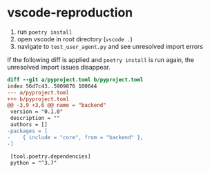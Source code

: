 # vscode-reproduction

1. run `poetry install`
2. open vscode in root directory (`vscode .`)
3. navigate to `test_user_agent.py` and see unresolved import errors

If the following diff is applied and `poetry install` is run again, the
unresolved import issues disappear.

```diff
diff --git a/pyproject.toml b/pyproject.toml
index 56d7c43..5909876 100644
--- a/pyproject.toml
+++ b/pyproject.toml
@@ -3,9 +3,6 @@ name = "backend"
 version = "0.1.0"
 description = ""
 authors = []
-packages = [
-    { include = "core", from = "backend" },
-]
 
 [tool.poetry.dependencies]
 python = "^3.7"

```
